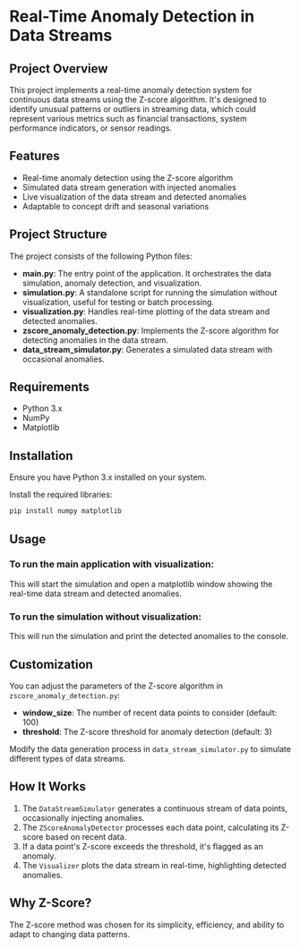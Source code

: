 # Real-Time Anomaly Detection in Data Streams

## Project Overview
This project implements a real-time anomaly detection system for continuous data streams using the Z-score algorithm. It's designed to identify unusual patterns or outliers in streaming data, which could represent various metrics such as financial transactions, system performance indicators, or sensor readings.

## Features
- Real-time anomaly detection using the Z-score algorithm
- Simulated data stream generation with injected anomalies
- Live visualization of the data stream and detected anomalies
- Adaptable to concept drift and seasonal variations

## Project Structure
The project consists of the following Python files:
- **main.py**: The entry point of the application. It orchestrates the data simulation, anomaly detection, and visualization.
- **simulation.py**: A standalone script for running the simulation without visualization, useful for testing or batch processing.
- **visualization.py**: Handles real-time plotting of the data stream and detected anomalies.
- **zscore_anomaly_detection.py**: Implements the Z-score algorithm for detecting anomalies in the data stream.
- **data_stream_simulator.py**: Generates a simulated data stream with occasional anomalies.

## Requirements
- Python 3.x
- NumPy
- Matplotlib

## Installation
Ensure you have Python 3.x installed on your system.

Install the required libraries:
```bash
pip install numpy matplotlib
```

## Usage

### To run the main application with visualization:
This will start the simulation and open a matplotlib window showing the real-time data stream and detected anomalies.

### To run the simulation without visualization:
This will run the simulation and print the detected anomalies to the console.

## Customization

You can adjust the parameters of the Z-score algorithm in `zscore_anomaly_detection.py`:

- **window_size**: The number of recent data points to consider (default: 100)
- **threshold**: The Z-score threshold for anomaly detection (default: 3)

Modify the data generation process in `data_stream_simulator.py` to simulate different types of data streams.

## How It Works

1. The `DataStreamSimulator` generates a continuous stream of data points, occasionally injecting anomalies.
2. The `ZScoreAnomalyDetector` processes each data point, calculating its Z-score based on recent data.
3. If a data point's Z-score exceeds the threshold, it's flagged as an anomaly.
4. The `Visualizer` plots the data stream in real-time, highlighting detected anomalies.

## Why Z-Score?

The Z-score method was chosen for its simplicity, efficiency, and ability to adapt to changing data patterns.

